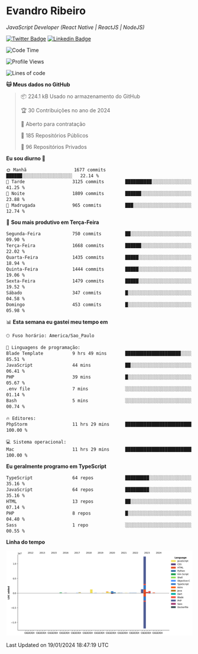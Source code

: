 # Evandro **Ribeiro**

*JavaScript Developer (React Native | ReactJS | NodeJS)*

[![Twitter Badge](https://img.shields.io/badge/-@ribeiroevandro-201B2D?style=flat-square&labelColor=201B2D&logo=twitter&logoColor=white&link=https://twitter.com/ribeiroevandro)](https://twitter.com/ribeiroevandro) 
[![Linkedin Badge](https://img.shields.io/badge/-Evandro%20Ribeiro-201B2D?style=flat-square&logo=Linkedin&logoColor=white&link=https://www.linkedin.com/in/ribeiroevandro)](https://www.linkedin.com/in/ribeiroevandro) 


<!--START_SECTION:waka-->
![Code Time](http://img.shields.io/badge/Code%20Time-3%2C652%20hrs%206%20mins-blue)

![Profile Views](http://img.shields.io/badge/Visualizac%C3%B5es%20do%20perfil-1-blue)

![Lines of code](https://img.shields.io/badge/Desde%20o%20Hello%20World%20eu%20escrevi-18.1%20million%20linhas%20de%20c%C3%B3digo-blue)

**🐱 Meus dados no GitHub** 

> 📦 224.1 kB Usado no armazenamento do GitHub 
 > 
> 🏆 30 Contribuições no ano de 2024
 > 
> 💼 Aberto para contratação
 > 
> 📜 185 Repositórios Públicos 
 > 
> 🔑 96 Repositórios Privados 
 > 
**Eu sou diurno 🐤** 

```text
🌞 Manhã                  1677 commits        ██████░░░░░░░░░░░░░░░░░░░   22.14 % 
🌆 Tarde                  3125 commits        ██████████░░░░░░░░░░░░░░░   41.25 % 
🌃 Noite                  1809 commits        ██████░░░░░░░░░░░░░░░░░░░   23.88 % 
🌙 Madrugada              965 commits         ███░░░░░░░░░░░░░░░░░░░░░░   12.74 % 
```
📅 **Sou mais produtivo em Terça-Feira** 

```text
Segunda-Feira            750 commits         ██░░░░░░░░░░░░░░░░░░░░░░░   09.90 % 
Terça-Feira              1668 commits        ██████░░░░░░░░░░░░░░░░░░░   22.02 % 
Quarta-Feira             1435 commits        █████░░░░░░░░░░░░░░░░░░░░   18.94 % 
Quinta-Feira             1444 commits        █████░░░░░░░░░░░░░░░░░░░░   19.06 % 
Sexta-Feira              1479 commits        █████░░░░░░░░░░░░░░░░░░░░   19.52 % 
Sábado                   347 commits         █░░░░░░░░░░░░░░░░░░░░░░░░   04.58 % 
Domingo                  453 commits         █░░░░░░░░░░░░░░░░░░░░░░░░   05.98 % 
```


📊 **Esta semana eu gastei meu tempo em** 

```text
🕑︎ Fuso horário: America/Sao_Paulo

💬 Linguagens de programação: 
Blade Template           9 hrs 49 mins       █████████████████████░░░░   85.51 % 
JavaScript               44 mins             ██░░░░░░░░░░░░░░░░░░░░░░░   06.41 % 
PHP                      39 mins             █░░░░░░░░░░░░░░░░░░░░░░░░   05.67 % 
.env file                7 mins              ░░░░░░░░░░░░░░░░░░░░░░░░░   01.14 % 
Bash                     5 mins              ░░░░░░░░░░░░░░░░░░░░░░░░░   00.74 % 

🔥 Editores: 
PhpStorm                 11 hrs 29 mins      █████████████████████████   100.00 % 

💻 Sistema operacional: 
Mac                      11 hrs 29 mins      █████████████████████████   100.00 % 
```

**Eu geralmente programo em TypeScript** 

```text
TypeScript               64 repos            █████████░░░░░░░░░░░░░░░░   35.16 % 
JavaScript               64 repos            █████████░░░░░░░░░░░░░░░░   35.16 % 
HTML                     13 repos            ██░░░░░░░░░░░░░░░░░░░░░░░   07.14 % 
PHP                      8 repos             █░░░░░░░░░░░░░░░░░░░░░░░░   04.40 % 
Sass                     1 repo              ░░░░░░░░░░░░░░░░░░░░░░░░░   00.55 % 
```



**Linha do tempo**

![Lines of Code chart](https://raw.githubusercontent.com/ribeiroevandro/ribeiroevandro/main/assets/bar_graph.png)


 Last Updated on 19/01/2024 18:47:19 UTC
<!--END_SECTION:waka-->
